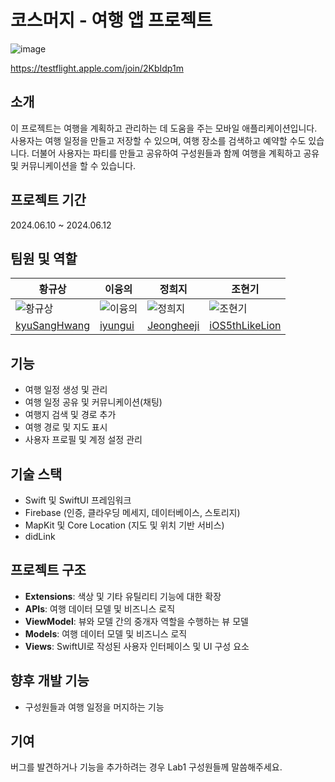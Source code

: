 # 코스머지 - 여행 앱 프로젝트 
![image](https://github.com/APP-iOS5th/courseMerge/assets/51356820/5eebf259-ee07-4de5-b1fe-04e8b506eacf)

https://testflight.apple.com/join/2KbIdp1m

## 소개
이 프로젝트는 여행을 계획하고 관리하는 데 도움을 주는 모바일 애플리케이션입니다.  
사용자는 여행 일정을 만들고 저장할 수 있으며, 여행 장소를 검색하고 예약할 수도 있습니다.
더불어 사용자는 파티를 만들고 공유하여 구성원들과 함께 여행을 계획하고 공유 및 커뮤니케이션을 할 수 있습니다.

## 프로젝트 기간
2024.06.10 ~ 2024.06.12 

## 팀원 및 역할

| 황규상   | 이융의   | 정희지   | 조현기   |
|--------|----------|----------|----------|
| ![황규상](https://github.com/kyuSangHwang.png) | ![이융의](https://github.com/iyungui.png) | ![정희지](https://github.com/Jeongheeji.png) | ![조현기](https://github.com/iOS5thLikeLion.png) |
| [kyuSangHwang](https://github.com/kyuSangHwang)    | [iyungui](https://github.com/iyungui)   | [Jeongheeji](https://github.com/Jeongheeji.png) | [iOS5thLikeLion](https://github.com/iOS5thLikeLion)      |

## 기능
- 여행 일정 생성 및 관리 
- 여행 일정 공유 및 커뮤니케이션(채팅)
- 여행지 검색 및 경로 추가
- 여행 경로 및 지도 표시 
- 사용자 프로필 및 계정 설정 관리 

## 기술 스택
- Swift 및 SwiftUI 프레임워크
- Firebase (인증, 클라우딩 메세지, 데이터베이스, 스토리지)
- MapKit 및 Core Location (지도 및 위치 기반 서비스)
- didLink 

## 프로젝트 구조
- **Extensions**: 색상 및 기타 유틸리티 기능에 대한 확장
- **APIs**: 여행 데이터 모델 및 비즈니스 로직
- **ViewModel**: 뷰와 모델 간의 중개자 역할을 수행하는 뷰 모델 
- **Models**: 여행 데이터 모델 및 비즈니스 로직 
- **Views**: SwiftUI로 작성된 사용자 인터페이스 및 UI 구성 요소

## 향후 개발 기능
- 구성원들과 여행 일정을 머지하는 기능

## 기여
버그를 발견하거나 기능을 추가하려는 경우 Lab1 구성원들께 말씀해주세요.


